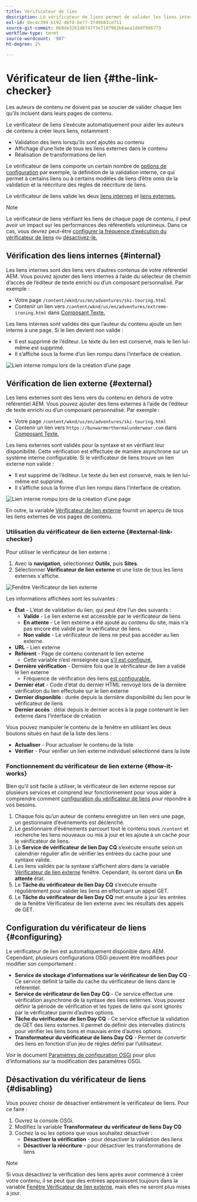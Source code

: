 ```yaml
---
title: Vérificateur de lien
description: Le vérificateur de liens permet de valider les liens internes et externes et de réécrire les liens.
exl-id: 8ec4c399-b192-46fd-be77-3f49b83ce711
source-git-commit: 0b9de3261d8747f3e7107962b6aea1dbdf9d6773
workflow-type: tm+mt
source-wordcount: '987'
ht-degree: 2%

---
```


# Vérificateur de lien {#the-link-checker}

Les auteurs de contenu ne doivent pas se soucier de valider chaque lien qu’ils incluent dans leurs pages de contenu.

Le vérificateur de liens s’exécute automatiquement pour aider les auteurs de contenu à créer leurs liens, notamment :

* Validation des liens lorsqu’ils sont ajoutés au contenu
* Affichage d’une liste de tous les liens externes dans le contenu
* Réalisation de transformations de lien

Le vérificateur de liens comporte un certain nombre de [options de configuration](#configuring) par exemple, la définition de la validation interne, ce qui permet à certains liens ou à certains modèles de liens d’être omis de la validation et la réécriture des règles de réécriture de liens.

Le vérificateur de liens valide les deux [liens internes](#internal) et [liens externes.](#external)

>[!NOTE]
>
>Le vérificateur de liens vérifiant les liens de chaque page de contenu, il peut avoir un impact sur les performances des référentiels volumineux. Dans ce cas, vous devrez peut-être [configurer la fréquence d’exécution du vérificateur de liens](#configuring) ou [désactivez-le.](#disabling)

## Vérification des liens internes {#internal}

Les liens internes sont des liens vers d’autres contenus de votre référentiel AEM. Vous pouvez ajouter des liens internes à l’aide du sélecteur de chemin d’accès de l’éditeur de texte enrichi ou d’un composant personnalisé. Par exemple :

* Votre page `/content/wknd/us/en/adventures/ski-touring.html`
* Contenir un lien vers `/content/wknd/us/en/adventures/extreme-ironing.html` dans [Composant Texte.](https://experienceleague.adobe.com/docs/experience-manager-core-components/using/components/text.html?lang=fr)

Les liens internes sont validés dès que l’auteur du contenu ajoute un lien interne à une page. Si le lien devient non valide :

* Il est supprimé de l’éditeur. Le texte du lien est conservé, mais le lien lui-même est supprimé.
* Il s’affiche sous la forme d’un lien rompu dans l’interface de création.

![Lien interne rompu lors de la création d’une page](assets/link-checker-invalid-link-internal.png)

## Vérification de lien externe {#external}

Les liens externes sont des liens vers du contenu en dehors de votre référentiel AEM. Vous pouvez ajouter des liens externes à l’aide de l’éditeur de texte enrichi ou d’un composant personnalisé. Par exemple :

* Votre page `/content/wknd/us/en/adventures/ski-touring.html`
* Contenir un lien vers `https://bunwarmerthermalunderwear.com` dans [Composant Texte.](https://experienceleague.adobe.com/docs/experience-manager-core-components/using/components/text.html)

Les liens externes sont validés pour la syntaxe et en vérifiant leur disponibilité. Cette vérification est effectuée de manière asynchrone sur un système interne configurable. Si le vérificateur de liens trouve un lien externe non valide :

* Il est supprimé de l’éditeur. Le texte du lien est conservé, mais le lien lui-même est supprimé.
* Il s’affiche sous la forme d’un lien rompu dans l’interface de création.

![Lien interne rompu lors de la création d’une page](assets/link-checker-invalid-link-external.png)

En outre, la variable [Vérificateur de lien externe](#external-link-checker) fournit un aperçu de tous les liens externes de vos pages de contenu.

### Utilisation du vérificateur de lien externe {#external-link-checker}

Pour utiliser le vérificateur de lien externe :

1. Avec la **navigation**, sélectionnez **Outils**, puis **Sites**.
1. Sélectionner **Vérificateur de lien externe** et une liste de tous les liens externes s&#39;affiche.

![Fenêtre Vérificateur de lien externe](assets/external-link-checker.png)

Les informations affichées sont les suivantes :

* **État** - L’état de validation du lien, qui peut être l’un des suivants :
   * **Valide** - Le lien externe est accessible par le vérificateur de liens
   * **En attente** - Le lien externe a été ajouté au contenu du site, mais n’a pas encore été validé par le vérificateur de liens.
   * **Non valide** - Le vérificateur de liens ne peut pas accéder au lien externe.
* **URL** - Lien externe
* **Référent** - Page de contenu contenant le lien externe
   * Cette variable n’est renseignée que [s’il est configuré.](#configuring)
* **Dernière vérification** - Dernière fois que le vérificateur de lien a validé le lien externe
   * Fréquence de vérification des liens [est configurable.](#configuring)
* **Dernier état** - Code d’état du dernier HTML renvoyé lors de la dernière vérification du lien effectuée sur le lien externe
* **Dernier disponible** : durée depuis la dernière disponibilité du lien pour le vérificateur de liens
* **Dernier accès** : délai depuis le dernier accès à la page contenant le lien externe dans l’interface de création

Vous pouvez manipuler le contenu de la fenêtre en utilisant les deux boutons situés en haut de la liste des liens :

* **Actualiser** - Pour actualiser le contenu de la liste
* **Vérifier** - Pour vérifier un lien externe individuel sélectionné dans la liste

### Fonctionnement du vérificateur de lien externe {#how-it-works}

Bien qu’il soit facile à utiliser, le vérificateur de lien externe repose sur plusieurs services et comprend leur fonctionnement pour vous aider à comprendre comment [configuration du vérificateur de liens](#configuring) pour répondre à vos besoins.

1. Chaque fois qu’un auteur de contenu enregistre un lien vers une page, un gestionnaire d’événements est déclenché.
1. Le gestionnaire d’événements parcourt tout le contenu sous `/content` et recherche les liens nouveaux ou mis à jour et les ajoute à un cache pour le vérificateur de liens.
1. Le **Service de vérificateur de lien Day CQ** s’exécute ensuite selon un calendrier régulier afin de vérifier les entrées du cache pour une syntaxe valide.
1. Les liens validés par la syntaxe s’affichent alors dans la variable [Vérificateur de lien externe](#external-link-checker) fenêtre. Cependant, ils seront dans un **En attente** état.
1. Le **Tâche du vérificateur de lien Day CQ** s’exécute ensuite régulièrement pour valider les liens en effectuant un appel GET.
1. Le **Tâche du vérificateur de lien Day CQ** met ensuite à jour les entrées de la fenêtre Vérificateur de lien externe avec les résultats des appels de GET.

## Configuration du vérificateur de liens {#configuring}

Le vérificateur de lien est automatiquement disponible dans AEM. Cependant, plusieurs configurations OSGi peuvent être modifiées pour modifier son comportement :

* **Service de stockage d’informations sur le vérificateur de lien Day CQ** - Ce service définit la taille du cache du vérificateur de liens dans le référentiel.
* **Service de vérificateur de lien Day CQ** - Ce service effectue une vérification asynchrone de la syntaxe des liens externes. Vous pouvez définir la période de vérification et les types de liens qui sont ignorés par le vérificateur parmi d’autres options.
* **Tâche du vérificateur de lien Day CQ** - Ce service effectue la validation de GET des liens externes. Il permet de définir des intervalles distincts pour vérifier les liens bons et mauvais entre d’autres options.
* **Transformateur du vérificateur de liens Day CQ** - Permet de convertir des liens en fonction d’un jeu de règles défini par l’utilisateur.

Voir le document [Paramètres de configuration OSGi](/help/sites-deploying/osgi-configuration-settings.md) pour plus d’informations sur la modification des paramètres OSGi.

## Désactivation du vérificateur de liens {#disabling}

Vous pouvez choisir de désactiver entièrement le vérificateur de liens. Pour ce faire :

1. Ouvrez la console OSGi.
1. Modifiez la variable **Transformateur du vérificateur de liens Day CQ**
1. Cochez la ou les options que vous souhaitez désactiver :
   * **Désactiver la vérification** - pour désactiver la validation des liens
   * **Désactiver la réécriture** - pour désactiver les transformations de liens

>[!NOTE]
>
>Si vous désactivez la vérification des liens après avoir commencé à créer votre contenu, il se peut que des entrées apparaissent toujours dans la variable [Fenêtre Vérificateur de lien externe](#external-link-checker), mais elles ne seront plus mises à jour.
